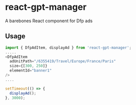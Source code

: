 # react-gpt-manager
A barebones React component for Dfp ads

## Usage

```javascript
import { DfpAdItem, displayAd } from 'react-gpt-manager';
.....
<DfpAdItem
  adUnitPath="/6355419/Travel/Europe/France/Paris"
  size={[300, 250]}
  elementId="banner1"
/>
....

setTimeout(() => {
  displayAd();
}, 3000);

```
